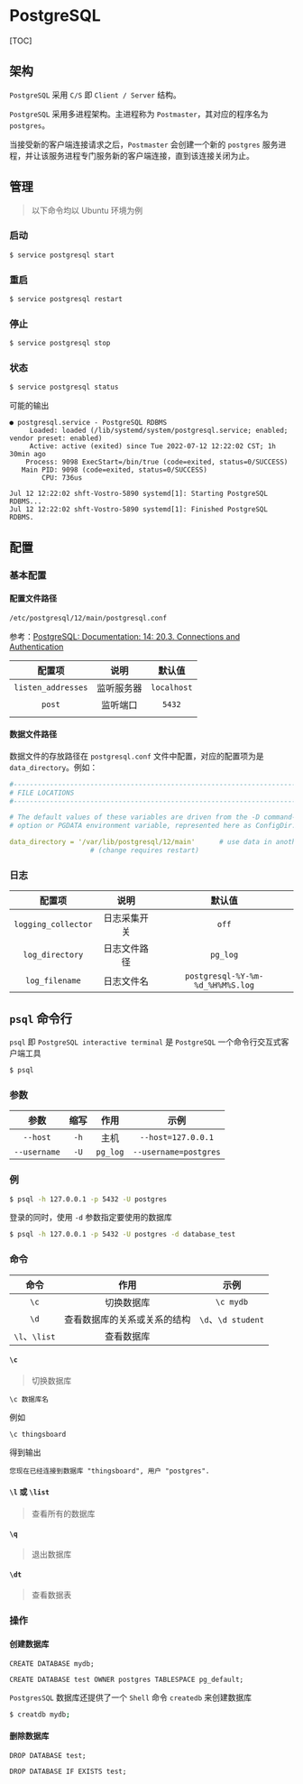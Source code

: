 # PostgreSQL

[TOC]

## 架构

`PostgreSQL` 采用 `C/S` 即 `Client / Server` 结构。

`PostgreSQL` 采用多进程架构。主进程称为 `Postmaster`，其对应的程序名为 `postgres`。

当接受新的客户端连接请求之后，`Postmaster` 会创建一个新的 `postgres` 服务进程，并让该服务进程专门服务新的客户端连接，直到该连接关闭为止。

## 管理

> 以下命令均以 Ubuntu 环境为例

### 启动

```bash
$ service postgresql start
```

### 重启

```bash
$ service postgresql restart
```

### 停止

```bash
$ service postgresql stop
```

### 状态

```bash
$ service postgresql status
```

可能的输出

```text
● postgresql.service - PostgreSQL RDBMS
     Loaded: loaded (/lib/systemd/system/postgresql.service; enabled; vendor preset: enabled)
     Active: active (exited) since Tue 2022-07-12 12:22:02 CST; 1h 30min ago
    Process: 9098 ExecStart=/bin/true (code=exited, status=0/SUCCESS)
   Main PID: 9098 (code=exited, status=0/SUCCESS)
        CPU: 736us

Jul 12 12:22:02 shft-Vostro-5890 systemd[1]: Starting PostgreSQL RDBMS...
Jul 12 12:22:02 shft-Vostro-5890 systemd[1]: Finished PostgreSQL RDBMS.
```

## 配置

### 基本配置

#### 配置文件路径

```bash
/etc/postgresql/12/main/postgresql.conf
```

参考：[PostgreSQL: Documentation: 14: 20.3. Connections and Authentication](https://www.postgresql.org/docs/current/runtime-config-connection.html)

|       配置项       |    说明    |   默认值    |
| :----------------: | :--------: | :---------: |
| `listen_addresses` | 监听服务器 | `localhost` |
|       `post`       |  监听端口  |   `5432`    |
|                    |            |             |

#### 数据文件路径

数据文件的存放路径在 `postgresql.conf` 文件中配置，对应的配置项为是 `data_directory`。例如：

```yaml
#------------------------------------------------------------------------------
# FILE LOCATIONS
#------------------------------------------------------------------------------

# The default values of these variables are driven from the -D command-line
# option or PGDATA environment variable, represented here as ConfigDir.

data_directory = '/var/lib/postgresql/12/main'		# use data in another directory
					# (change requires restart)
```

### 日志

|       配置项        |     说明     |              默认值              |
| :-----------------: | :----------: | :------------------------------: |
| `logging_collector` | 日志采集开关 |              `off`               |
|   `log_directory`   | 日志文件路径 |             `pg_log`             |
|   `log_filename`    |  日志文件名  | `postgresql-%Y-%m-%d_%H%M%S.log` |

## `psql` 命令行

`psql` 即 `PostgreSQL interactive terminal` 是 `PostgreSQL` 一个命令行交互式客户端工具

```bash
$ psql
```

### 参数

|     参数     | 缩写 |   作用   |         示例          |
| :----------: | :--: | :------: | :-------------------: |
|   `--host`   | `-h` |   主机   |  `--host=127.0.0.1`   |
| `--username` | `-U` | `pg_log` | `--username=postgres` |

### 例

```bash
$ psql -h 127.0.0.1 -p 5432 -U postgres
```

登录的同时，使用 `-d` 参数指定要使用的数据库

```bash
$ psql -h 127.0.0.1 -p 5432 -U postgres -d database_test
```

### 命令

|     命令      |             作用             |        示例        |
| :-----------: | :--------------------------: | :----------------: |
|     `\c`      |          切换数据库          |     `\c mydb`      |
|     `\d`      | 查看数据库的关系或关系的结构 | `\d`、`\d student` |
| `\l`、`\list` |          查看数据库          |                    |

#### `\c`

> 切换数据库

```postgresql
\c 数据库名
```

例如

```
\c thingsboard
```

得到输出

```
您现在已经连接到数据库 "thingsboard", 用户 "postgres".
```

#### `\l` 或 `\list`

> 查看所有的数据库

#### `\q`

> 退出数据库

#### `\dt`

> 查看数据表

### 操作

#### 创建数据库

```postgresql
CREATE DATABASE mydb;
```

```postgresql
CREATE DATABASE test OWNER postgres TABLESPACE pg_default;
```

`PostgresSQL` 数据库还提供了一个 `Shell` 命令 `createdb` 来创建数据库

```bash
$ creatdb mydb;
```

#### 删除数据库

```postgresql
DROP DATABASE test;
```

```postgresql
DROP DATABASE IF EXISTS test;
```

